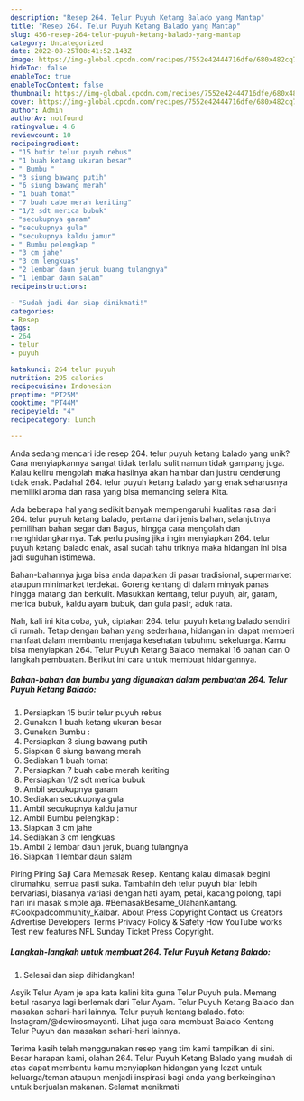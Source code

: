 ```yaml
---
description: "Resep 264. Telur Puyuh Ketang Balado yang Mantap"
title: "Resep 264. Telur Puyuh Ketang Balado yang Mantap"
slug: 456-resep-264-telur-puyuh-ketang-balado-yang-mantap
category: Uncategorized
date: 2022-08-25T08:41:52.143Z
image: https://img-global.cpcdn.com/recipes/7552e42444716dfe/680x482cq70/264-telur-puyuh-ketang-balado-foto-resep-utama.jpg
hideToc: false
enableToc: true
enableTocContent: false
thumbnail: https://img-global.cpcdn.com/recipes/7552e42444716dfe/680x482cq70/264-telur-puyuh-ketang-balado-foto-resep-utama.jpg
cover: https://img-global.cpcdn.com/recipes/7552e42444716dfe/680x482cq70/264-telur-puyuh-ketang-balado-foto-resep-utama.jpg
author: Admin
authorAv: notfound
ratingvalue: 4.6
reviewcount: 10
recipeingredient:
- "15 butir telur puyuh rebus"
- "1 buah ketang ukuran besar"
- " Bumbu "
- "3 siung bawang putih"
- "6 siung bawang merah"
- "1 buah tomat"
- "7 buah cabe merah keriting"
- "1/2 sdt merica bubuk"
- "secukupnya garam"
- "secukupnya gula"
- "secukupnya kaldu jamur"
- " Bumbu pelengkap "
- "3 cm jahe"
- "3 cm lengkuas"
- "2 lembar daun jeruk buang tulangnya"
- "1 lembar daun salam"
recipeinstructions:

- "Sudah jadi dan siap dinikmati!"
categories:
- Resep
tags:
- 264
- telur
- puyuh

katakunci: 264 telur puyuh 
nutrition: 295 calories
recipecuisine: Indonesian
preptime: "PT25M"
cooktime: "PT44M"
recipeyield: "4"
recipecategory: Lunch

---
```





Anda sedang mencari ide resep 264. telur puyuh ketang balado yang unik? Cara menyiapkannya sangat tidak terlalu sulit namun tidak gampang juga. Kalau keliru mengolah maka hasilnya akan hambar dan justru cenderung tidak enak. Padahal 264. telur puyuh ketang balado yang enak seharusnya memiliki aroma dan rasa yang bisa memancing selera Kita.





Ada beberapa hal yang sedikit banyak mempengaruhi kualitas rasa dari 264. telur puyuh ketang balado, pertama dari jenis bahan, selanjutnya pemilihan bahan segar dan Bagus, hingga cara mengolah dan menghidangkannya. Tak perlu pusing jika ingin menyiapkan 264. telur puyuh ketang balado enak,      asal sudah tahu triknya maka hidangan ini bisa jadi suguhan istimewa.














Bahan-bahannya juga bisa anda dapatkan di pasar tradisional, supermarket ataupun minimarket terdekat. Goreng kentang di dalam minyak panas hingga matang dan berkulit. Masukkan kentang, telur puyuh, air, garam, merica bubuk, kaldu ayam bubuk, dan gula pasir, aduk rata.






Nah, kali ini kita coba, yuk, ciptakan 264. telur puyuh ketang balado sendiri di rumah. Tetap dengan bahan yang sederhana, hidangan ini dapat memberi manfaat dalam membantu menjaga kesehatan tubuhmu sekeluarga. Kamu bisa menyiapkan 264. Telur Puyuh Ketang Balado memakai 16 bahan dan 0 langkah pembuatan. Berikut ini cara untuk membuat hidangannya.

<!--inarticleads1-->

##### Bahan-bahan dan bumbu yang digunakan dalam pembuatan 264. Telur Puyuh Ketang Balado:

1. Persiapkan 15 butir telur puyuh rebus
1. Gunakan 1 buah ketang ukuran besar
1. Gunakan  Bumbu :
1. Persiapkan 3 siung bawang putih
1. Siapkan 6 siung bawang merah
1. Sediakan 1 buah tomat
1. Persiapkan 7 buah cabe merah keriting
1. Persiapkan 1/2 sdt merica bubuk
1. Ambil secukupnya garam
1. Sediakan secukupnya gula
1. Ambil secukupnya kaldu jamur
1. Ambil  Bumbu pelengkap :
1. Siapkan 3 cm jahe
1. Sediakan 3 cm lengkuas
1. Ambil 2 lembar daun jeruk, buang tulangnya
1. Siapkan 1 lembar daun salam


Piring Piring Saji Cara Memasak Resep. Kentang kalau dimasak begini dirumahku, semua pasti suka. Tambahin deh telur puyuh biar lebih bervariasi, biasanya variasi dengan hati ayam, petai, kacang polong, tapi hari ini masak simple aja. #BemasakBesame_OlahanKantang. #Cookpadcommunity_Kalbar. About Press Copyright Contact us Creators Advertise Developers Terms Privacy Policy &amp; Safety How YouTube works Test new features NFL Sunday Ticket Press Copyright. 

<!--inarticleads2-->

##### Langkah-langkah untuk membuat 264. Telur Puyuh Ketang Balado:


1. Selesai dan siap dihidangkan!

Asyik Telur Ayam je apa kata kalini kita guna Telur Puyuh pula. Memang betul rasanya lagi berlemak dari Telur Ayam. Telur Puyuh Ketang Balado dan masakan sehari-hari lainnya. Telur puyuh kentang balado. foto: Instagram/@dewirosmayanti. Lihat juga cara membuat Balado Kentang Telur Puyuh dan masakan sehari-hari lainnya. 

Terima kasih telah menggunakan resep yang tim kami tampilkan di sini. Besar harapan kami, olahan 264. Telur Puyuh Ketang Balado yang mudah di atas dapat membantu kamu menyiapkan hidangan yang lezat untuk keluarga/teman ataupun menjadi inspirasi bagi anda yang berkeinginan untuk berjualan makanan. Selamat menikmati
